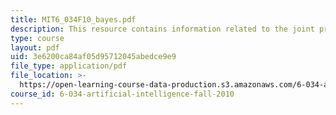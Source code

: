 ```yaml
---
title: MIT6_034F10_bayes.pdf
description: This resource contains information related to the joint probability table.
type: course
layout: pdf
uid: 3e6200ca84af05d95712045abedce9e9
file_type: application/pdf
file_location: >-
  https://open-learning-course-data-production.s3.amazonaws.com/6-034-artificial-intelligence-fall-2010/3e6200ca84af05d95712045abedce9e9_MIT6_034F10_bayes.pdf
course_id: 6-034-artificial-intelligence-fall-2010
---
```

